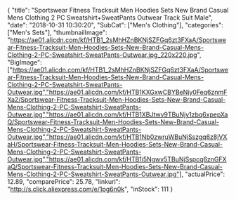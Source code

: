 {
	"title": "Sportswear Fitness Tracksuit Men Hoodies Sets New Brand Casual Mens Clothing 2 PC Sweatshirt+SweatPants Outwear Track Suit Male",
	"date": "2018-10-31 10:30:20",
	"SubCat": ["Men's Clothing"],
	"categories": ["Men's Sets"],
	"thumbnailImage": "https://ae01.alicdn.com/kf/HTB1_2sMhHZnBKNjSZFGq6zt3FXaA/Sportswear-Fitness-Tracksuit-Men-Hoodies-Sets-New-Brand-Casual-Mens-Clothing-2-PC-Sweatshirt-SweatPants-Outwear.jpg_220x220.jpg",
	"BigImage": ["https://ae01.alicdn.com/kf/HTB1_2sMhHZnBKNjSZFGq6zt3FXaA/Sportswear-Fitness-Tracksuit-Men-Hoodies-Sets-New-Brand-Casual-Mens-Clothing-2-PC-Sweatshirt-SweatPants-Outwear.jpg","https://ae01.alicdn.com/kf/HTB1KXGxwCBYBeNjy0Feq6znmFXa2/Sportswear-Fitness-Tracksuit-Men-Hoodies-Sets-New-Brand-Casual-Mens-Clothing-2-PC-Sweatshirt-SweatPants-Outwear.jpg","https://ae01.alicdn.com/kf/HTB1XBJtwv9TBuNjy1zbq6xpepXaQ/Sportswear-Fitness-Tracksuit-Men-Hoodies-Sets-New-Brand-Casual-Mens-Clothing-2-PC-Sweatshirt-SweatPants-Outwear.jpg","https://ae01.alicdn.com/kf/HTB1Nb0zwruWBuNjSszgq6z8jVXaH/Sportswear-Fitness-Tracksuit-Men-Hoodies-Sets-New-Brand-Casual-Mens-Clothing-2-PC-Sweatshirt-SweatPants-Outwear.jpg","https://ae01.alicdn.com/kf/HTB1i5Ngwv5TBuNjSspcq6znGFXaQ/Sportswear-Fitness-Tracksuit-Men-Hoodies-Sets-New-Brand-Casual-Mens-Clothing-2-PC-Sweatshirt-SweatPants-Outwear.jpg"],
	"actualPrice": 12.89,
	"comparePrice": 25.78,
	"linkurl": "http://s.click.aliexpress.com/e/1pg6n0k",
	"inStock": 111
}
